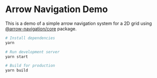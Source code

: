 # Arrow Navigation Demo

This is a demo of a simple arrow navigation system for a 2D grid using [@arrow-navigation/core]('https://www.npmjs.com/package/@arrow-navigation/core') package.

```bash
# Install dependencies
yarn

# Run development server
yarn start

# Build for production
yarn build
```
